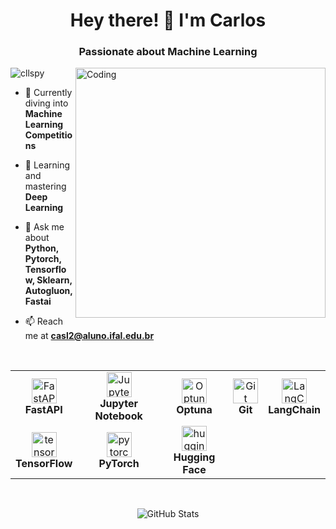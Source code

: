 <h1 align="center">Hey there! 👋 I'm Carlos</h1>
<h3 align="center">Passionate about Machine Learning</h3>

<img align="right" alt="Coding" width="400" src="https://camo.githubusercontent.com/5a40be99b5384a02b2ea628ca7b699d350ffef54b234f5bd09639a3f761c077d/68747470733a2f2f6d69726f2e6d656469756d2e636f6d2f76322f726573697a653a6669743a313237322f312a5a53566d57476363317765454e6230536861775778772e676966">

<p align="left"> <img src="https://komarev.com/ghpvc/?username=cllspy&label=Profile%20views&color=0e75b6&style=flat" alt="cllspy" /> </p>

- 🔭 Currently diving into **Machine Learning Competitions**

- 🌱 Learning and mastering **Deep Learning**

- 💬 Ask me about **Python, Pytorch, Tensorflow, Sklearn,  Autogluon, Fastai**

- 📫 Reach me at **casl2@aluno.ifal.edu.br**

<br>

<table>
  <tr>
    <td align="center"><a href="https://fastapi.tiangolo.com/" target="_blank" rel="noreferrer"><img src="https://w7.pngwing.com/pngs/141/126/png-transparent-fastapi-hd-logo-thumbnail.png" alt="FastAPI" width="40" height="40"/></a><br><b>FastAPI</b></td>
    <td align="center"><a href="https://jupyter.org/" target="_blank" rel="noreferrer"><img src="https://upload.wikimedia.org/wikipedia/commons/thumb/3/38/Jupyter_logo.svg/1200px-Jupyter_logo.svg.png" alt="Jupyter Notebook" width="40" height="40"/></a><br><b>Jupyter Notebook</b></td>
    <td align="center"><a href="https://optuna.org/" target="_blank" rel="noreferrer"><img src="https://avatars.githubusercontent.com/u/57251745?s=280&v=4" alt="Optuna" width="40" height="40"/></a><br><b>Optuna</b></td>
    <td align="center"><a href="https://git-scm.com/" target="_blank" rel="noreferrer"><img src="https://git-scm.com/images/logos/downloads/Git-Icon-1788C.png" alt="Git" width="40" height="40"/></a><br><b>Git</b></td>
    <td align="center"><a href="https://langchain.tech/" target="_blank" rel="noreferrer"><img src="https://cdn.analyticsvidhya.com/wp-content/uploads/2023/07/langchain3.png" alt="LangChain" width="40" height="40"/></a><br><b>LangChain</b></td>
  </tr>
  <tr>
    <td align="center"><a href="https://www.tensorflow.org" target="_blank" rel="noreferrer"><img src="https://www.vectorlogo.zone/logos/tensorflow/tensorflow-icon.svg" alt="tensorflow" width="40" height="40"/></a><br><b>TensorFlow</b></td>
    <td align="center"><a href="https://pytorch.org/" target="_blank" rel="noreferrer"><img src="https://www.vectorlogo.zone/logos/pytorch/pytorch-icon.svg" alt="pytorch" width="40" height="40"/></a><br><b>PyTorch</b></td>
    <td align="center"><a href="https://huggingface.co/" target="_blank" rel="noreferrer"><img src="https://huggingface.co/front/assets/huggingface_logo.svg" alt="huggingface" width="40" height="40"/></a><br><b>Hugging Face</b></td>
  </tr>
</table>

<br>
<p align="center">
  <img src="https://github-readme-stats.vercel.app/api?username=cllspy&show_icons=true&locale=en" alt="GitHub Stats" />
  <br>
  <img src="https://img.shields.io/github
